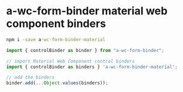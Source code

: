 # a-wc-form-binder material web component binders

```cmd
npm i -save a-wc-form-binder-material
```

```js
import { controlBinder as binder } from "a-wc-form-binder";

// import Material Web Component control binders
import { controlBinder as binders } 'a-wc-form-binder-material';

// add the binders
binder.add(...Object.values(binders));

```
